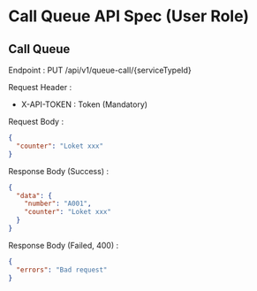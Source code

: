# Call Queue API Spec (User Role)

## Call Queue

Endpoint : PUT /api/v1/queue-call/{serviceTypeId}

Request Header :

- X-API-TOKEN : Token (Mandatory)

Request Body :

```json
{
  "counter": "Loket xxx"
}
```

Response Body (Success) :

```json
{
  "data": {
    "number": "A001",
    "counter": "Loket xxx"
  }
}
```

Response Body (Failed, 400) :

```json
{
  "errors": "Bad request"
}
```